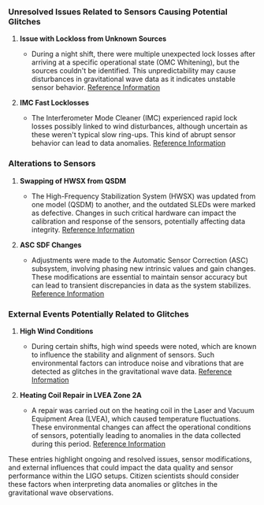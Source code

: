 ### Unresolved Issues Related to Sensors Causing Potential Glitches

1. **Issue with Lockloss from Unknown Sources**
   - During a night shift, there were multiple unexpected lock losses after arriving at a specific operational state (OMC Whitening), but the sources couldn't be identified. This unpredictability may cause disturbances in gravitational wave data as it indicates unstable sensor behavior. [Reference Information](https://alog.ligo-wa.caltech.edu/aLOG/index.php?callRep=84911)

2. **IMC Fast Locklosses**
   - The Interferometer Mode Cleaner (IMC) experienced rapid lock losses possibly linked to wind disturbances, although uncertain as these weren't typical slow ring-ups. This kind of abrupt sensor behavior can lead to data anomalies. [Reference Information](https://alog.ligo-wa.caltech.edu/aLOG/index.php?callRep=84916)

### Alterations to Sensors

1. **Swapping of HWSX from QSDM**
   - The High-Frequency Stabilization System (HWSX) was updated from one model (QSDM) to another, and the outdated SLEDs were marked as defective. Changes in such critical hardware can impact the calibration and response of the sensors, potentially affecting data integrity. [Reference Information](https://alog.ligo-wa.caltech.edu/aLOG/index.php?callRep=84906)

2. **ASC SDF Changes**
   - Adjustments were made to the Automatic Sensor Correction (ASC) subsystem, involving phasing new intrinsic values and gain changes. These modifications are essential to maintain sensor accuracy but can lead to transient discrepancies in data as the system stabilizes. [Reference Information](https://alog.ligo-wa.caltech.edu/aLOG/index.php?callRep=84912)

### External Events Potentially Related to Glitches

1. **High Wind Conditions**
   - During certain shifts, high wind speeds were noted, which are known to influence the stability and alignment of sensors. Such environmental factors can introduce noise and vibrations that are detected as glitches in the gravitational wave data. [Reference Information](https://alog.ligo-wa.caltech.edu/aLOG/index.php?callRep=84907)

2. **Heating Coil Repair in LVEA Zone 2A**
   - A repair was carried out on the heating coil in the Laser and Vacuum Equipment Area (LVEA), which caused temperature fluctuations. These environmental changes can affect the operational conditions of sensors, potentially leading to anomalies in the data collected during this period. [Reference Information](https://alog.ligo-wa.caltech.edu/aLOG/index.php?callRep=84919)

These entries highlight ongoing and resolved issues, sensor modifications, and external influences that could impact the data quality and sensor performance within the LIGO setups. Citizen scientists should consider these factors when interpreting data anomalies or glitches in the gravitational wave observations.
